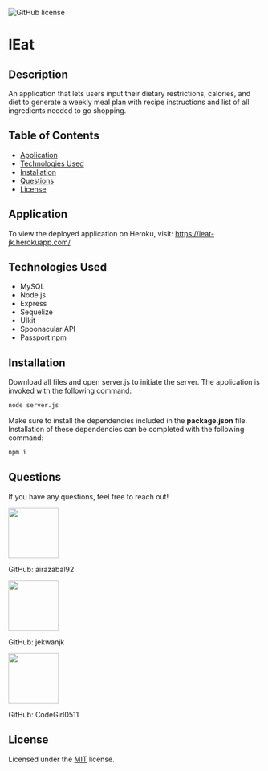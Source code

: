 ![GitHub license](https://img.shields.io/badge/license-MIT-blue.svg)

# IEat

## Description

An application that lets users input their dietary restrictions, calories, and diet to generate a weekly meal plan with recipe instructions and list of all ingredients needed to go shopping.

## Table of Contents

- [Application](#application)
- [Technologies Used](#technologies-used)
- [Installation](#installation)
- [Questions](#questions)
- [License](#license)

## Application

To view the deployed application on Heroku, visit:
<a href="#" target="_blank">https://ieat-jk.herokuapp.com/</a>

## Technologies Used

- MySQL
- Node.js
- Express
- Sequelize
- UIkit
- Spoonacular API
- Passport npm

## Installation

Download all files and open server.js to initiate the server.
The application is invoked with the following command:

```sh
node server.js
```

Make sure to install the dependencies included in the <b>package.json</b> file.
Installation of these dependencies can be completed with the following command:

```sh
npm i
```

## Questions

If you have any questions, feel free to reach out!

 <img src="https://avatars0.githubusercontent.com/u/60761756?v=4" width="100">
  
 GitHub: airazabal92

  <img src="https://avatars0.githubusercontent.com/u/62856193?v=4" width="100">
  
 GitHub: jekwanjk

  <img src="https://avatars0.githubusercontent.com/u/63438230?v=4" width="100">
  
 GitHub: CodeGirl0511

## License

Licensed under the [MIT](https://github.com/microsoft/vscode/blob/master/LICENSE.txt) license.
